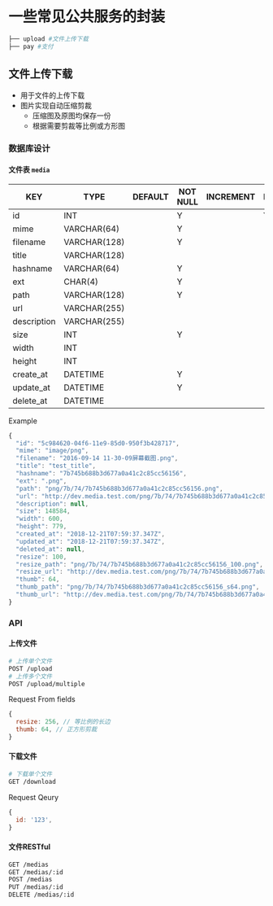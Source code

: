 # 一些常见公共服务的封装

```sh
├── upload #文件上传下载
├── pay #支付
```

## 文件上传下载

- 用于文件的上传下载
- 图片实现自动压缩剪裁
  - 压缩图及原图均保存一份
  - 根据需要剪裁等比例或方形图

### 数据库设计

#### 文件表 `media`

| KEY         | TYPE         | DEFAULT | NOT NULL | INCREMENT | PRIMARY | FOREIGN | REMARK |
|-------------|--------------|---------|----------|-----------|---------|---------|--------|
| id          | INT          |         | Y        |           | Y       |         | UUID   |
| mime        | VARCHAR(64)  |         | Y        |           |         |         |        |
| filename    | VARCHAR(128) |         | Y        |           |         |         |        |
| title       | VARCHAR(128) |         |          |           |         |         |        |
| hashname    | VARCHAR(64)  |         | Y        |           |         |         |        |
| ext         | CHAR(4)      |         | Y        |           |         |         |        |
| path        | VARCHAR(128) |         | Y        |           |         |         |        |
| url         | VARCHAR(255) |         |          |           |         |         |        |
| description | VARCHAR(255) |         |          |           |         |         |        |
| size        | INT          |         | Y        |           |         |         |        |
| width       | INT          |         |          |           |         |         |        |
| height      | INT          |         |          |           |         |         |        |
| create_at   | DATETIME     |         | Y        |           |         |         |        |
| update_at   | DATETIME     |         | Y        |           |         |         |        |
| delete_at   | DATETIME     |         |          |           |         |         |        |

Example

```js
{
  "id": "5c984620-04f6-11e9-85d0-950f3b428717",
  "mime": "image/png",
  "filename": "2016-09-14 11-30-09屏幕截图.png",
  "title": "test_title",
  "hashname": "7b745b688b3d677a0a41c2c85cc56156",
  "ext": ".png",
  "path": "png/7b/74/7b745b688b3d677a0a41c2c85cc56156.png",
  "url": "http://dev.media.test.com/png/7b/74/7b745b688b3d677a0a41c2c85cc56156.png",
  "description": null,
  "size": 148584,
  "width": 600,
  "height": 779,
  "created_at": "2018-12-21T07:59:37.347Z",
  "updated_at": "2018-12-21T07:59:37.347Z",
  "deleted_at": null,
  "resize": 100,
  "resize_path": "png/7b/74/7b745b688b3d677a0a41c2c85cc56156_100.png",
  "resize_url": "http://dev.media.test.com/png/7b/74/7b745b688b3d677a0a41c2c85cc56156_100.png",
  "thumb": 64,
  "thumb_path": "png/7b/74/7b745b688b3d677a0a41c2c85cc56156_s64.png",
  "thumb_url": "http://dev.media.test.com/png/7b/74/7b745b688b3d677a0a41c2c85cc56156_s64.png",
}
```

### API

#### 上传文件

```sh
# 上传单个文件
POST /upload
# 上传多个文件
POST /upload/multiple
```

Request From fields

```js
{
  resize: 256, // 等比例的长边
  thumb: 64, // 正方形剪裁
}
```

#### 下载文件

```sh
# 下载单个文件
GET /download
```

Request Qeury

```js
{
  id: '123',
}
```

#### 文件RESTful

```sh
GET /medias
GET /medias/:id
POST /medias
PUT /medias/:id
DELETE /medias/:id
```
